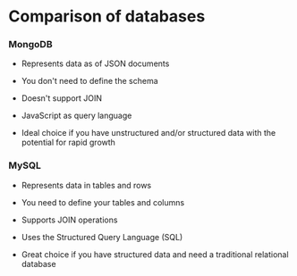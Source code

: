 # Comparison of databases

### MongoDB

- Represents data as of JSON documents

- You don't need to define the schema

- Doesn't support JOIN

- JavaScript as query language

- Ideal choice if you have unstructured and/or structured data with the potential for rapid growth

### MySQL

- Represents data in tables and rows

- You need to define your tables and columns

- Supports JOIN operations

- Uses the Structured Query Language (SQL)

- Great choice if you have structured data and need a traditional relational database
